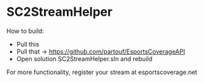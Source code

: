 # SC2StreamHelper


How to build:
* Pull this
* Pull that -> https://github.com/partouf/EsportsCoverageAPI
* Open solution SC2StreamHelper.sln and rebuild

For more functionality, register your stream at esportscoverage.net
